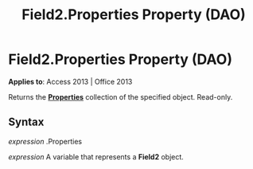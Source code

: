 ﻿---
title: Field2.Properties Property (DAO)
TOCTitle: Properties Property
ms:assetid: a365c2ef-c9b5-d765-e609-2e070c66de55
ms:mtpsurl: https://msdn.microsoft.com/en-us/library/Ff821031(v=office.15)
ms:contentKeyID: 48546785
ms.date: 09/18/2015
mtps_version: v=office.15
---

# Field2.Properties Property (DAO)


**Applies to**: Access 2013 | Office 2013

Returns the **[Properties](properties-collection-dao.md)** collection of the specified object. Read-only.

## Syntax

*expression* .Properties

*expression* A variable that represents a **Field2** object.

